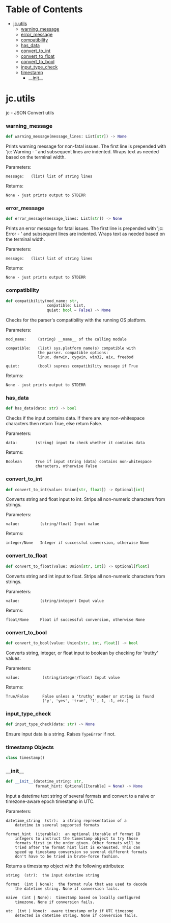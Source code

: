 # Table of Contents

* [jc.utils](#jc.utils)
  * [warning\_message](#jc.utils.warning_message)
  * [error\_message](#jc.utils.error_message)
  * [compatibility](#jc.utils.compatibility)
  * [has\_data](#jc.utils.has_data)
  * [convert\_to\_int](#jc.utils.convert_to_int)
  * [convert\_to\_float](#jc.utils.convert_to_float)
  * [convert\_to\_bool](#jc.utils.convert_to_bool)
  * [input\_type\_check](#jc.utils.input_type_check)
  * [timestamp](#jc.utils.timestamp)
    * [\_\_init\_\_](#jc.utils.timestamp.__init__)

<a id="jc.utils"></a>

# jc.utils

jc - JSON Convert utils

<a id="jc.utils.warning_message"></a>

### warning\_message

```python
def warning_message(message_lines: List[str]) -> None
```

Prints warning message for non-fatal issues. The first line is
prepended with 'jc:  Warning - ' and subsequent lines are indented.
Wraps text as needed based on the terminal width.

Parameters:

    message:   (list) list of string lines

Returns:

    None - just prints output to STDERR

<a id="jc.utils.error_message"></a>

### error\_message

```python
def error_message(message_lines: List[str]) -> None
```

Prints an error message for fatal issues. The first line is
prepended with 'jc:  Error - ' and subsequent lines are indented.
Wraps text as needed based on the terminal width.

Parameters:

    message:   (list) list of string lines

Returns:

    None - just prints output to STDERR

<a id="jc.utils.compatibility"></a>

### compatibility

```python
def compatibility(mod_name: str,
                  compatible: List,
                  quiet: bool = False) -> None
```

Checks for the parser's compatibility with the running OS
platform.

Parameters:

    mod_name:     (string) __name__ of the calling module

    compatible:   (list) sys.platform name(s) compatible with
                  the parser. compatible options:
                  linux, darwin, cygwin, win32, aix, freebsd

    quiet:        (bool) supress compatibility message if True

Returns:

    None - just prints output to STDERR

<a id="jc.utils.has_data"></a>

### has\_data

```python
def has_data(data: str) -> bool
```

Checks if the input contains data. If there are any non-whitespace
characters then return True, else return False.

Parameters:

    data:        (string) input to check whether it contains data

Returns:

    Boolean      True if input string (data) contains non-whitespace
                 characters, otherwise False

<a id="jc.utils.convert_to_int"></a>

### convert\_to\_int

```python
def convert_to_int(value: Union[str, float]) -> Optional[int]
```

Converts string and float input to int. Strips all non-numeric
characters from strings.

Parameters:

    value:         (string/float) Input value

Returns:

    integer/None   Integer if successful conversion, otherwise None

<a id="jc.utils.convert_to_float"></a>

### convert\_to\_float

```python
def convert_to_float(value: Union[str, int]) -> Optional[float]
```

Converts string and int input to float. Strips all non-numeric
characters from strings.

Parameters:

    value:         (string/integer) Input value

Returns:

    float/None     Float if successful conversion, otherwise None

<a id="jc.utils.convert_to_bool"></a>

### convert\_to\_bool

```python
def convert_to_bool(value: Union[str, int, float]) -> bool
```

Converts string, integer, or float input to boolean by checking
for 'truthy' values.

Parameters:

    value:          (string/integer/float) Input value

Returns:

    True/False      False unless a 'truthy' number or string is found
                    ('y', 'yes', 'true', '1', 1, -1, etc.)

<a id="jc.utils.input_type_check"></a>

### input\_type\_check

```python
def input_type_check(data: str) -> None
```

Ensure input data is a string. Raises `TypeError` if not.

<a id="jc.utils.timestamp"></a>

### timestamp Objects

```python
class timestamp()
```

<a id="jc.utils.timestamp.__init__"></a>

### \_\_init\_\_

```python
def __init__(datetime_string: str,
             format_hint: Optional[Iterable] = None) -> None
```

Input a datetime text string of several formats and convert to a
naive or timezone-aware epoch timestamp in UTC.

Parameters:

    datetime_string  (str):  a string representation of a
        datetime in several supported formats

    format_hint  (iterable):  an optional iterable of format ID
        integers to instruct the timestamp object to try those
        formats first in the order given. Other formats will be
        tried after the format hint list is exhausted. This can
        speed up timestamp conversion so several different formats
        don't have to be tried in brute-force fashion.

Returns a timestamp object with the following attributes:

    string  (str):  the input datetime string

    format  (int | None):  the format rule that was used to decode
        the datetime string. None if conversion fails.

    naive  (int | None):  timestamp based on locally configured
        timezone. None if conversion fails.

    utc  (int | None):  aware timestamp only if UTC timezone
        detected in datetime string. None if conversion fails.

